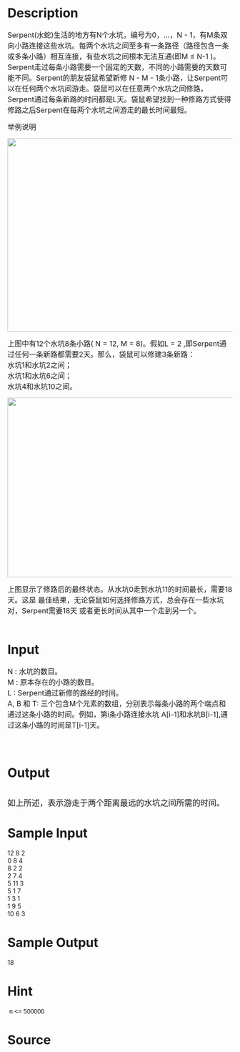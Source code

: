 
# Description

<div class="content"><p><span style="font-size: medium">Serpent(水蛇)生活的地方有N个水坑，编号为0，...，N - 1，有M条双向小路连接这些水坑。每两个水坑之间至多有一条路径（路径包含一条或多条小路）相互连接，有些水坑之间根本无法互通(即M ≤ N-1 )。Serpent走过每条小路需要一个固定的天数，不同的小路需要的天数可能不同。Serpent的朋友袋鼠希望新修 N - M - 1条小路，让Serpent可以在任何两个水坑间游走。袋鼠可以在任意两个水坑之间修路，Serpent通过每条新路的时间都是L天。袋鼠希望找到一种修路方式使得修路之后Serpent在每两个水坑之间游走的最长时间最短。</span></p>
<p><span style="font-size: medium">举例说明</span></p>
<p><span style="font-size: medium"><img height="433" width="544" alt="" src="/source/bzoj/3246/img/aHR0cHM6Ly9seWRzeS5jb20vSnVkZ2VPbmxpbmUvdXBsb2FkLzIwMTMwNy8xLmpwZw==.jpg"/></span></p>
<p><span style="font-size: medium">上图中有12个水坑8条小路( N = 12, M = 8)。假如L = 2 ,即Serpent通过任何一条新路都需要2天。那么，袋鼠可以修建3条新路： <br/>
水坑1和水坑2之间；<br/>
水坑1和水坑6之间；<br/>
水坑4和水坑10之间。</span></p>
<p><span style="font-size: medium"><img height="402" width="574" alt="" src="/source/bzoj/3246/img/aHR0cHM6Ly9seWRzeS5jb20vSnVkZ2VPbmxpbmUvdXBsb2FkLzIwMTMwNy8xKDEpLmpwZw==.jpg"/></span></p>
<p><span style="font-size: medium">上图显示了修路后的最终状态。从水坑0走到水坑11的时间最长，需要18天。这是 最佳结果，无论袋鼠如何选择修路方式，总会存在一些水坑对，Serpent需要18天 或者更长时间从其中一个走到另一个。<br/>
 </span></p>
<p></p></div>

# Input

<div class="content"><p><span style="font-size: medium">N : 水坑的数目。<br/>
M : 原本存在的小路的数目。<br/>
L : Serpent通过新修的路经的时间。<br/>
A, B 和 T: 三个包含M个元素的数组，分别表示每条小路的两个端点和通过这条小路的时间。例如，第i条小路连接水坑 A[i-1]和水坑B[i-1],通过这条小路的时间是T[i-1]天。<br/>
 <br/>
 </span></p></div>

# Output

<div class="content"><p><br/>
<font size="4">如上所述，表示游走于两个距离最远的水坑之间所需的时间。</font></p></div>

# Sample Input

<div class="content"><span class="sampledata">12 8 2<br/>
0 8 4<br/>
8 2 2<br/>
2 7 4<br/>
5 11 3<br/>
5 1 7<br/>
1 3 1<br/>
1 9 5<br/>
10 6 3<br/>
</span></div>

# Sample Output

<div class="content"><span class="sampledata">18</span></div>

# Hint

<div class="content"><p></p><p> <span style="font-family: arial, verdana, helvetica, sans-serif;">n &lt;= 500000</span></p><p></p></div>

# Source

<div class="content"><p><a href="problemset.php?search="></a></p></div>

